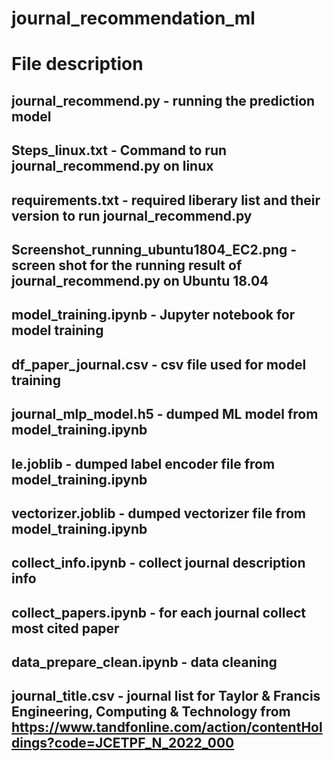# journal_recommendation_ml

# File description

## journal_recommend.py - running the prediction model

## Steps_linux.txt - Command to run journal_recommend.py on linux

## requirements.txt - required liberary list and their version to run journal_recommend.py

## Screenshot_running_ubuntu1804_EC2.png - screen shot for the running result of journal_recommend.py on Ubuntu 18.04

## model_training.ipynb - Jupyter notebook for model training

## df_paper_journal.csv - csv file used for model training

## journal_mlp_model.h5 - dumped ML model from model_training.ipynb

## le.joblib - dumped label encoder file from model_training.ipynb

## vectorizer.joblib - dumped vectorizer file from model_training.ipynb

## collect_info.ipynb - collect journal description info

## collect_papers.ipynb - for each journal collect most cited paper

## data_prepare_clean.ipynb - data cleaning

## journal_title.csv - journal list for Taylor & Francis Engineering, Computing & Technology from https://www.tandfonline.com/action/contentHoldings?code=JCETPF_N_2022_000
